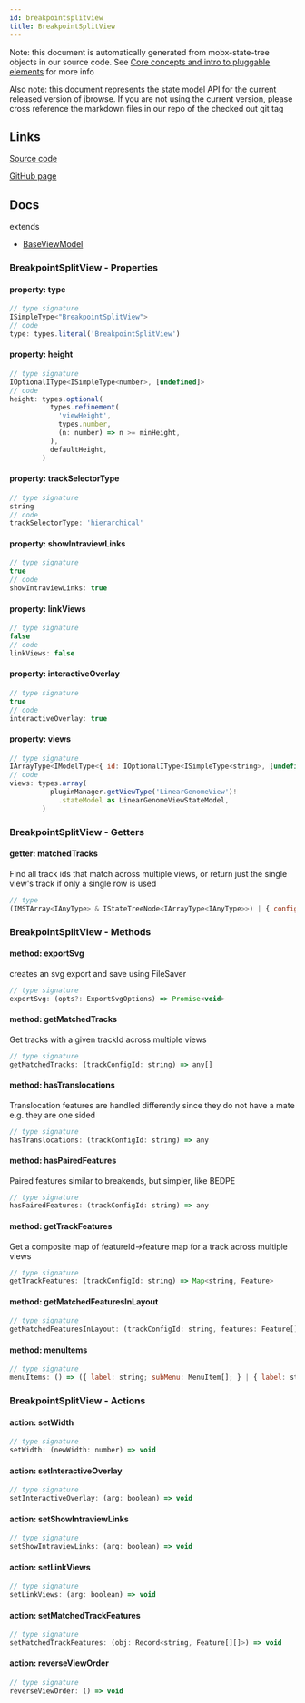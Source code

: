 ```yaml
---
id: breakpointsplitview
title: BreakpointSplitView
---
```


Note: this document is automatically generated from mobx-state-tree objects in
our source code. See
[Core concepts and intro to pluggable elements](/docs/developer_guide/) for more
info

Also note: this document represents the state model API for the current released
version of jbrowse. If you are not using the current version, please cross
reference the markdown files in our repo of the checked out git tag

## Links

[Source code](https://github.com/GMOD/jbrowse-components/blob/main/plugins/breakpoint-split-view/src/BreakpointSplitView/model.ts)

[GitHub page](https://github.com/GMOD/jbrowse-components/tree/main/website/docs/models/BreakpointSplitView.md)

## Docs

extends

- [BaseViewModel](../baseviewmodel)

### BreakpointSplitView - Properties

#### property: type

```js
// type signature
ISimpleType<"BreakpointSplitView">
// code
type: types.literal('BreakpointSplitView')
```

#### property: height

```js
// type signature
IOptionalIType<ISimpleType<number>, [undefined]>
// code
height: types.optional(
          types.refinement(
            'viewHeight',
            types.number,
            (n: number) => n >= minHeight,
          ),
          defaultHeight,
        )
```

#### property: trackSelectorType

```js
// type signature
string
// code
trackSelectorType: 'hierarchical'
```

#### property: showIntraviewLinks

```js
// type signature
true
// code
showIntraviewLinks: true
```

#### property: linkViews

```js
// type signature
false
// code
linkViews: false
```

#### property: interactiveOverlay

```js
// type signature
true
// code
interactiveOverlay: true
```

#### property: views

```js
// type signature
IArrayType<IModelType<{ id: IOptionalIType<ISimpleType<string>, [undefined]>; displayName: IMaybe<ISimpleType<string>>; minimized: IType<boolean, boolean, boolean>; } & { ...; }, { ...; } & ... 15 more ... & { ...; }, ModelCreationType<...>, _NotCustomized>>
// code
views: types.array(
          pluginManager.getViewType('LinearGenomeView')!
            .stateModel as LinearGenomeViewStateModel,
        )
```

### BreakpointSplitView - Getters

#### getter: matchedTracks

Find all track ids that match across multiple views, or return just the single
view's track if only a single row is used

```js
// type
(IMSTArray<IAnyType> & IStateTreeNode<IArrayType<IAnyType>>) | { configuration: { trackId: string; }; }[]
```

### BreakpointSplitView - Methods

#### method: exportSvg

creates an svg export and save using FileSaver

```js
// type signature
exportSvg: (opts?: ExportSvgOptions) => Promise<void>
```

#### method: getMatchedTracks

Get tracks with a given trackId across multiple views

```js
// type signature
getMatchedTracks: (trackConfigId: string) => any[]
```

#### method: hasTranslocations

Translocation features are handled differently since they do not have a mate
e.g. they are one sided

```js
// type signature
hasTranslocations: (trackConfigId: string) => any
```

#### method: hasPairedFeatures

Paired features similar to breakends, but simpler, like BEDPE

```js
// type signature
hasPairedFeatures: (trackConfigId: string) => any
```

#### method: getTrackFeatures

Get a composite map of featureId-\>feature map for a track across multiple views

```js
// type signature
getTrackFeatures: (trackConfigId: string) => Map<string, Feature>
```

#### method: getMatchedFeaturesInLayout

```js
// type signature
getMatchedFeaturesInLayout: (trackConfigId: string, features: Feature[][]) => { feature: Feature; layout: LayoutRecord; level: any; clipPos: number; }[][]
```

#### method: menuItems

```js
// type signature
menuItems: () => ({ label: string; subMenu: MenuItem[]; } | { label: string; onClick: () => void; type?: undefined; checked?: undefined; icon?: undefined; } | { label: string; type: string; checked: boolean; onClick: () => void; icon?: undefined; } | { ...; } | { ...; })[]
```

### BreakpointSplitView - Actions

#### action: setWidth

```js
// type signature
setWidth: (newWidth: number) => void
```

#### action: setInteractiveOverlay

```js
// type signature
setInteractiveOverlay: (arg: boolean) => void
```

#### action: setShowIntraviewLinks

```js
// type signature
setShowIntraviewLinks: (arg: boolean) => void
```

#### action: setLinkViews

```js
// type signature
setLinkViews: (arg: boolean) => void
```

#### action: setMatchedTrackFeatures

```js
// type signature
setMatchedTrackFeatures: (obj: Record<string, Feature[][]>) => void
```

#### action: reverseViewOrder

```js
// type signature
reverseViewOrder: () => void
```
